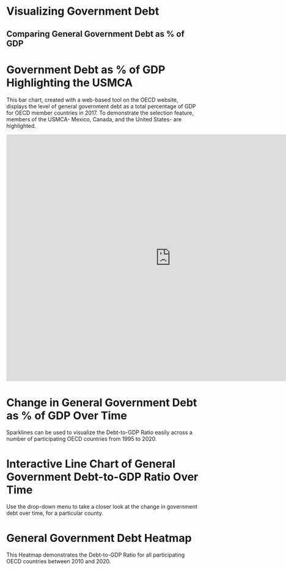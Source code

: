 # Visualizing Government Debt

## Comparing General Government Debt as % of GDP

# Government Debt as % of GDP Highlighting the USMCA

This bar chart, created with a web-based tool on the OECD website, displays the level of general government debt as a total percentage of GDP for OECD member countries in 2017. To demonstrate the selection feature, members of the USMCA- Mexico, Canada, and the United States- are highlighted. 

<iframe src="https://data.oecd.org/chart/6vpj" width="860" height="645" style="border: 0" mozallowfullscreen="true" webkitallowfullscreen="true" allowfullscreen="true"><a href="https://data.oecd.org/chart/6vpj" target="_blank">OECD Chart: General government debt, Total, % of GDP, Annual, 2017</a></iframe>

# Change in General Government Debt as % of GDP Over Time

 Sparklines can be used to visualize the Debt-to-GDP Ratio easily across a number of participating OECD countries from 1995 to 2020. 

<div class="flourish-embed flourish-chart" data-src="visualisation/7683089"><script src="https://public.flourish.studio/resources/embed.js"></script></div>

# Interactive Line Chart of General Government Debt-to-GDP Ratio Over Time

Use the drop-down menu to take a closer look at the change in government debt over time, for a particular county. 

<div class="flourish-embed flourish-chart" data-src="visualisation/7691613"><script src="https://public.flourish.studio/resources/embed.js"></script></div>


# General Government Debt Heatmap 

This Heatmap demonstrates the Debt-to-GDP Ratio for all participating OECD countries between 2010 and 2020. 

<div class="flourish-embed flourish-heatmap" data-src="visualisation/7691720"><script src="https://public.flourish.studio/resources/embed.js"></script></div>
